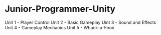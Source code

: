 # Junior-Programmer-Unity

Unit 1 - Player Control
Unit 2 - Basic Gameplay
Uint 3 - Sound and Effects
Unit 4 - Gameplay Mechanics
Unit 5 - Whack-a-Food
